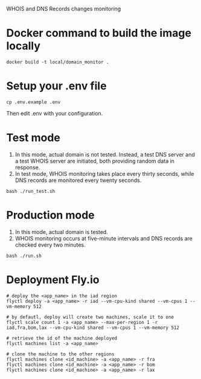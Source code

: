 WHOIS and DNS Records changes monitoring

# Docker command to build the image locally
```
docker build -t local/domain_monitor .
```

# Setup your .env file
```
cp .env.example .env
```

Then edit .env with your configuration.

# Test mode
1. In this mode, actual domain is not tested. Instead, a test DNS server and a test WHOIS server are initiated, both providing random data in response.
1. In test mode, WHOIS monitoring takes place every thirty seconds, while DNS records are monitored every twenty seconds.
```
bash ./run_test.sh
```

# Production mode
1. In this mode, actual domain is tested.
1. WHOIS monitoring occurs at five-minute intervals and DNS records are checked every two minutes.
```
bash ./run.sh
```

# Deployment Fly.io
```
# deploy the <app_name> in the iad region
flyctl deploy -a <app_name> -r iad --vm-cpu-kind shared --vm-cpus 1 --vm-memory 512

# by defautl, deploy will create two machines, scale it to one
flyctl scale count 1 -a <app_name> --max-per-region 1 -r iad,fra,bom,lax --vm-cpu-kind shared --vm-cpus 1 --vm-memory 512

# retrieve the id of the machine deployed
flyctl machines list -a <app_name>

# clone the machine to the other regions
flyctl machines clone <id_machine> -a <app_name> -r fra
flyctl machines clone <id_machine> -a <app_name> -r bom
flyctl machines clone <id_machine> -a <app_name> -r lax
```



